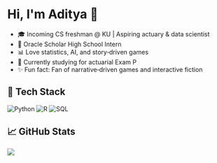 # Hi, I'm Aditya 👋

- 🎓 Incoming CS freshman @ KU | Aspiring actuary & data scientist  
- 💼 Oracle Scholar High School Intern  
- 📊 Love statistics, AI, and story‑driven games  
- 🌱 Currently studying for actuarial Exam P  
- ✨ Fun fact: Fan of narrative‑driven games and interactive fiction

## 🔧 Tech Stack
![Python](https://img.shields.io/badge/-Python-3776AB?logo=python&logoColor=white)
![R](https://img.shields.io/badge/-R-276DC3?logo=r&logoColor=white)
![SQL](https://img.shields.io/badge/-SQL-4479A1?logo=postgresql&logoColor=white)

## 📈 GitHub Stats
<img src="https://github-readme-stats.vercel.app/api/top-langs/?username=adityak8989&layout=compact" />
